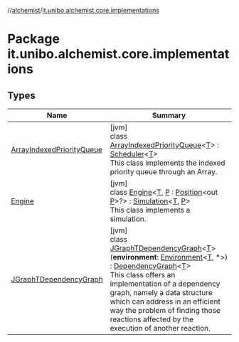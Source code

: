 //[alchemist](../../index.md)/[it.unibo.alchemist.core.implementations](index.md)

# Package it.unibo.alchemist.core.implementations

## Types

| Name | Summary |
|---|---|
| [ArrayIndexedPriorityQueue](-array-indexed-priority-queue/index.md) | [jvm]<br>class [ArrayIndexedPriorityQueue](-array-indexed-priority-queue/index.md)<[T](-array-indexed-priority-queue/index.md)> : [Scheduler](../it.unibo.alchemist.core.interfaces/-scheduler/index.md)<[T](-engine/index.md)> <br>This class implements the indexed priority queue through an Array. |
| [Engine](-engine/index.md) | [jvm]<br>class [Engine](-engine/index.md)<[T](-engine/index.md), [P](-engine/index.md) : [Position](../it.unibo.alchemist.model.interfaces/-position/index.md)<out [P](-engine/index.md)>?> : [Simulation](../it.unibo.alchemist.core.interfaces/-simulation/index.md)<[T](-engine/index.md), [P](-engine/index.md)> <br>This class implements a simulation. |
| [JGraphTDependencyGraph](-j-graph-t-dependency-graph/index.md) | [jvm]<br>class [JGraphTDependencyGraph](-j-graph-t-dependency-graph/index.md)<[T](-j-graph-t-dependency-graph/index.md)>(**environment**: [Environment](../it.unibo.alchemist.model.interfaces/-environment/index.md)<[T](-j-graph-t-dependency-graph/index.md), *>) : [DependencyGraph](../it.unibo.alchemist.core.interfaces/-dependency-graph/index.md)<[T](-j-graph-t-dependency-graph/index.md)> <br>This class offers an implementation of a dependency graph, namely a data structure which can address in an efficient way the problem of finding those reactions affected by the execution of another reaction. |

